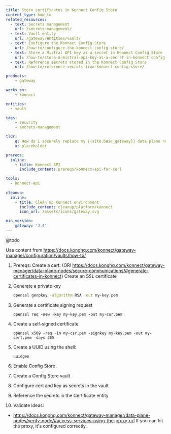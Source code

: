 ```yaml
---
title: Store certificates in Konnect Config Store
content_type: how_to
related_resources:
  - text: Secrets management
    url: /secrets-management/
  - text: Vault entity
    url: /gateway/entities/vault/
  - text: Configure the Konnect Config Store
    url: /how-to/configure-the-konnect-config-store/
  - text: Store a Mistral API key as a secret in Konnect Config Store
    url: /how-to/store-a-mistral-api-key-as-a-secret-in-konnect-config-store/
  - text: Reference secrets stored in the Konnect Config Store
    url: /how-to/reference-secrets-from-konnect-config-store/

products:
    - gateway

works_on:
    - konnect

entities: 
  - vault

tags:
    - security
    - secrets-management

tldr:
    q: How do I securely replace my {{site.base_gateway}} data plane node certificates with a secret reference instead?
    a: placeholder

prereqs:
  inline:
    - title: Konnect API
      include_content: prereqs/konnect-api-for-curl

tools:
  - konnect-api
 
cleanup:
  inline:
    - title: Clean up Konnect environment
      include_content: cleanup/platform/konnect
      icon_url: /assets/icons/gateway.svg

min_version:
    gateway: '3.4'
---
```


@todo

Use content from https://docs.konghq.com/konnect/gateway-manager/configuration/vaults/how-to/

1. Prereqs: Create a cert: (OR! https://docs.konghq.com/konnect/gateway-manager/data-plane-nodes/secure-communications/#generate-certificates-in-konnect)
  Create an SSL certificate

  1. Generate a private key

      ```sh
      openssl genpkey -algorithm RSA -out my-key.pem
      ```
  2. Generate a certificate signing request

      ```
      openssl req -new -key my-key.pem -out my-csr.pem
      ```
  3. Create a self-signed certificate 

      ```
      openssl x509 -req -in my-csr.pem -signkey my-key.pem -out my-cert.pem -days 365
      ```

  4. Create a UUID using the shell: 

      ```
      uuidgen
      ```

1. Enable Config Store
1. Create a Config Store vault
1. Configure cert and key as secrets in the vault
1. Reference the secrets in the Certificate entity
1. Validate ideas:
  * https://docs.konghq.com/konnect/gateway-manager/data-plane-nodes/verify-node/#access-services-using-the-proxy-url
  If you can hit the proxy, it's configured correctly.